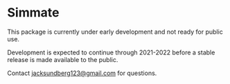# Simmate

This package is currently under early development and not ready for public use. 

Development is expected to continue through 2021-2022 before a stable release is made available to the public. 

Contact jacksundberg123@gmail.com for questions.
